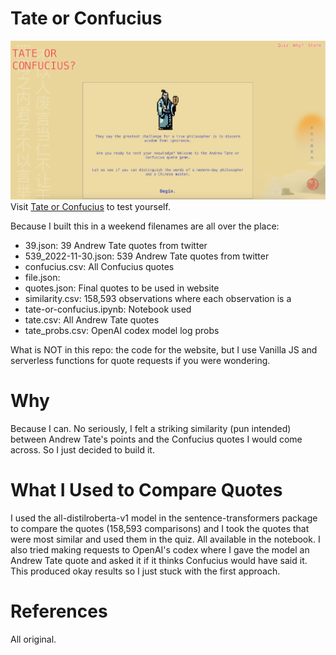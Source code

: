# Tate or Confucius
<a href="http://tateorconfucius.com" target="_blank" rel="noopener noreferrer">![tateorconfucius.com](website.png)</a>
Visit <a href="http://tateorconfucius.com" target="_blank" rel="noopener noreferrer">Tate or Confucius</a> to test yourself.

Because I built this in a weekend filenames are all over the place:
- 39.json: 39 Andrew Tate quotes from twitter
- 539_2022-11-30.json: 539 Andrew Tate quotes from twitter
- confucius.csv: All Confucius quotes
- file.json:
- quotes.json: Final quotes to be used in website
- similarity.csv: 158,593 observations where each observation is a
- tate-or-confucius.ipynb: Notebook used
- tate.csv: All Andrew Tate quotes
- tate_probs.csv: OpenAI codex model log probs

What is NOT in this repo: the code for the website, but I use Vanilla JS and serverless functions for quote requests if you were wondering.

# Why
Because I can. No seriously, I felt a striking similarity (pun intended) between Andrew Tate's points and the Confucius quotes I would come across. So I just decided to build it.

# What I Used to Compare Quotes
I used the all-distilroberta-v1 model in the sentence-transformers package to compare the quotes (158,593 comparisons) and I took the quotes that were most similar and used them in the quiz. All available in the notebook. I also tried making requests to OpenAI's codex where I gave the model an Andrew Tate quote and asked it if it thinks Confucius would have said it. This produced okay results so I just stuck with the first approach.

# References
All original.
